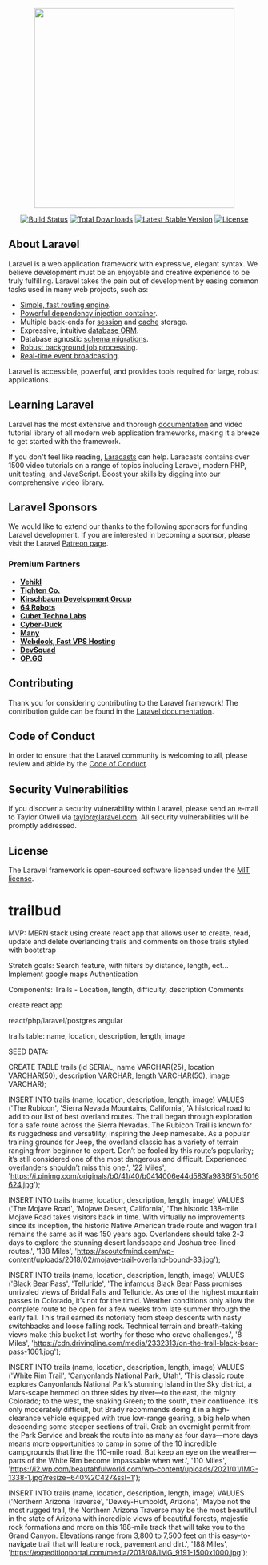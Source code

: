 <p align="center"><a href="https://laravel.com" target="_blank"><img src="https://raw.githubusercontent.com/laravel/art/master/logo-lockup/5%20SVG/2%20CMYK/1%20Full%20Color/laravel-logolockup-cmyk-red.svg" width="400"></a></p>

<p align="center">
<a href="https://travis-ci.org/laravel/framework"><img src="https://travis-ci.org/laravel/framework.svg" alt="Build Status"></a>
<a href="https://packagist.org/packages/laravel/framework"><img src="https://poser.pugx.org/laravel/framework/d/total.svg" alt="Total Downloads"></a>
<a href="https://packagist.org/packages/laravel/framework"><img src="https://poser.pugx.org/laravel/framework/v/stable.svg" alt="Latest Stable Version"></a>
<a href="https://packagist.org/packages/laravel/framework"><img src="https://poser.pugx.org/laravel/framework/license.svg" alt="License"></a>
</p>

## About Laravel

Laravel is a web application framework with expressive, elegant syntax. We believe development must be an enjoyable and creative experience to be truly fulfilling. Laravel takes the pain out of development by easing common tasks used in many web projects, such as:

- [Simple, fast routing engine](https://laravel.com/docs/routing).
- [Powerful dependency injection container](https://laravel.com/docs/container).
- Multiple back-ends for [session](https://laravel.com/docs/session) and [cache](https://laravel.com/docs/cache) storage.
- Expressive, intuitive [database ORM](https://laravel.com/docs/eloquent).
- Database agnostic [schema migrations](https://laravel.com/docs/migrations).
- [Robust background job processing](https://laravel.com/docs/queues).
- [Real-time event broadcasting](https://laravel.com/docs/broadcasting).

Laravel is accessible, powerful, and provides tools required for large, robust applications.

## Learning Laravel

Laravel has the most extensive and thorough [documentation](https://laravel.com/docs) and video tutorial library of all modern web application frameworks, making it a breeze to get started with the framework.

If you don't feel like reading, [Laracasts](https://laracasts.com) can help. Laracasts contains over 1500 video tutorials on a range of topics including Laravel, modern PHP, unit testing, and JavaScript. Boost your skills by digging into our comprehensive video library.

## Laravel Sponsors

We would like to extend our thanks to the following sponsors for funding Laravel development. If you are interested in becoming a sponsor, please visit the Laravel [Patreon page](https://patreon.com/taylorotwell).

### Premium Partners

- **[Vehikl](https://vehikl.com/)**
- **[Tighten Co.](https://tighten.co)**
- **[Kirschbaum Development Group](https://kirschbaumdevelopment.com)**
- **[64 Robots](https://64robots.com)**
- **[Cubet Techno Labs](https://cubettech.com)**
- **[Cyber-Duck](https://cyber-duck.co.uk)**
- **[Many](https://www.many.co.uk)**
- **[Webdock, Fast VPS Hosting](https://www.webdock.io/en)**
- **[DevSquad](https://devsquad.com)**
- **[OP.GG](https://op.gg)**

## Contributing

Thank you for considering contributing to the Laravel framework! The contribution guide can be found in the [Laravel documentation](https://laravel.com/docs/contributions).

## Code of Conduct

In order to ensure that the Laravel community is welcoming to all, please review and abide by the [Code of Conduct](https://laravel.com/docs/contributions#code-of-conduct).

## Security Vulnerabilities

If you discover a security vulnerability within Laravel, please send an e-mail to Taylor Otwell via [taylor@laravel.com](mailto:taylor@laravel.com). All security vulnerabilities will be promptly addressed.

## License

The Laravel framework is open-sourced software licensed under the [MIT license](https://opensource.org/licenses/MIT).


# trailbud

MVP:
MERN stack using create react app that allows user to create, read, update and delete overlanding trails and comments on those trails styled with bootstrap

Stretch goals:
Search feature, with filters by distance, length, ect...
Implement google maps
Authentication

Components:
Trails - Location, length, difficulty, description
Comments

create react app

react/php/laravel/postgres
angular

trails table:
name, location, description, length, image

SEED DATA:

CREATE TABLE trails (id SERIAL, name VARCHAR(25), location VARCHAR(50), description VARCHAR, length VARCHAR(50), image VARCHAR);

INSERT INTO trails (name, location, description, length, image) VALUES ('The Rubicon', 'Sierra Nevada Mountains, California', 'A historical road to add to our list of best overland routes. The trail began through exploration for a safe route across the Sierra Nevadas. The Rubicon Trail is known for its ruggedness and versatility, inspiring the Jeep namesake. As a popular training grounds for Jeep, the overland classic has a variety of terrain ranging from beginner to expert. Don’t be fooled by this route’s popularity; it’s still considered one of the most dangerous and difficult. Experienced overlanders shouldn’t miss this one.', '22 Miles', 'https://i.pinimg.com/originals/b0/41/40/b0414006e44d583fa9836f51c5016624.jpg');

INSERT INTO trails (name, location, description, length, image) VALUES ('The Mojave Road', 'Mojave Desert, California', 'The historic 138-mile Mojave Road takes visitors back in time. With virtually no improvements since its inception, the historic Native American trade route and wagon trail remains the same as it was 150 years ago. Overlanders should take 2-3 days to explore the stunning desert landscape and Joshua tree-lined routes.', '138 Miles', 'https://scoutofmind.com/wp-content/uploads/2018/02/mojave-trail-overland-bound-33.jpg');

INSERT INTO trails (name, location, description, length, image) VALUES ('Black Bear Pass', 'Telluride', 'The infamous Black Bear Pass promises unrivaled views of Bridal Falls and Telluride. As one of the highest mountain passes in Colorado, it’s not for the timid. Weather conditions only allow the complete route to be open for a few weeks from late summer through the early fall.  This trail earned its notoriety from steep descents with nasty switchbacks and loose falling rock. Technical terrain and breath-taking views make this bucket list-worthy for those who crave challenges.', '8 Miles', 'https://cdn.drivingline.com/media/2332313/on-the-trail-black-bear-pass-1061.jpg');

INSERT INTO trails (name, location, description, length, image) VALUES ('White Rim Trail', 'Canyonlands National Park, Utah', 'This classic route explores Canyonlands National Park’s stunning Island in the Sky district, a Mars-scape hemmed on three sides by river—to the east, the mighty Colorado; to the west, the snaking Green; to the south, their confluence. It’s only moderately difficult, but Brady recommends doing it in a high-clearance vehicle equipped with true low-range gearing, a big help when descending some steeper sections of trail. Grab an overnight permit from the Park Service and break the route into as many as four days—more days means more opportunities to camp in some of the 10 incredible campgrounds that line the 110-mile road. But keep an eye on the weather—parts of the White Rim become impassable when wet.', '110 Miles', 'https://i2.wp.com/beautahfulworld.com/wp-content/uploads/2021/01/IMG-1338-1.jpg?resize=640%2C427&ssl=1');

INSERT INTO trails (name, location, description, length, image) VALUES ('Northern Arizona Traverse', 'Dewey-Humboldt, Arizona', 'Maybe not the most rugged trail, the Northern Arizona Traverse may be the most beautiful in the state of Arizona with incredible views of beautiful forests, majestic rock formations and more on this 188-mile track that will take you to the Grand Canyon. Elevations range from 3,800 to 7,500 feet on this easy-to-navigate trail that will feature rock, pavement and dirt.', '188 Miles', 'https://expeditionportal.com/media/2018/08/IMG_9191-1500x1000.jpg');
